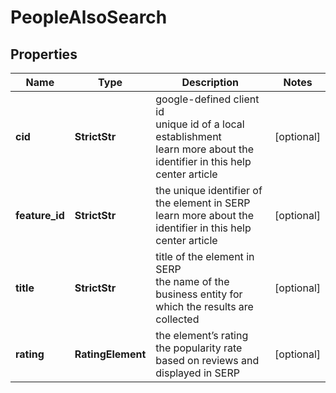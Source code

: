 # PeopleAlsoSearch


## Properties

| Name | Type | Description | Notes |
|------------ | ------------- | ------------- | -------------|
**cid** | **StrictStr** | google-defined client id<br>unique id of a local establishment<br>learn more about the identifier in this help center article |[optional]|
**feature_id** | **StrictStr** | the unique identifier of the element in SERP<br>learn more about the identifier in this help center article |[optional]|
**title** | **StrictStr** | title of the element in SERP<br>the name of the business entity for which the results are collected |[optional]|
**rating** | **RatingElement** | the element’s rating <br>the popularity rate based on reviews and displayed in SERP |[optional]|